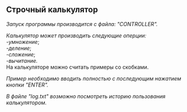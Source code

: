 ## Строчный калькулятор ##                
           
*Запуск программы производится с файла:  "CONTROLLER".*

*Калькулятор может производить следующие оперции:*   
*-умножение*;            
*-деление*;   
*-сложение*;   
*-вычитание.*  
На калькуляторе можно считать примеры со скобками.

*Пример необходимо вводить полностью с последующим нажатием кнопки "ENTER".*  

*В файле "log.txt" возможно посмотреть историю пользования калькулятором.*